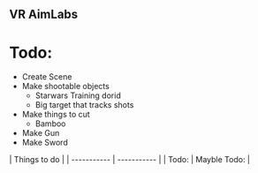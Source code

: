 ## VR AimLabs
# Todo:
- Create Scene
- Make shootable objects
  - Starwars Training dorid
  - Big target that tracks shots
- Make things to cut
  - Bamboo
- Make Gun
- Make Sword

| Things to do |
| ----------- | ----------- |
| Todo: | Mayble Todo: |
